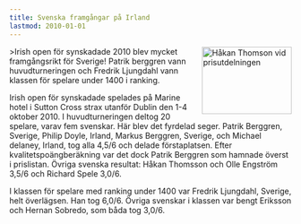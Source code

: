 ```yaml
---
title: Svenska framgångar på Irland
lastmod: 2010-01-01
---
```


\><img alt="Håkan Thomson vid prisutdelningen" src="/userfiles/image/Irland1_liten.jpg" height="120" width="160" align="right" />Irish open för synskadade 2010 blev mycket framgångsrikt för Sverige! Patrik berggren vann huvudturneringen och Fredrik Ljungdahl vann klassen för spelare under 1400 i ranking.

Irish open för synskadade spelades på Marine hotel i Sutton Cross strax utanför Dublin den 1-4 oktober 2010. I huvudturneringen deltog 20 spelare, varav fem svenskar. Här blev det fyrdelad seger. Patrik Berggren, Sverige, Philip Doyle, Irland, Markus Berggren, Sverige, och Michael delaney, Irland, tog alla 4,5/6 och delade förstaplatsen. Efter kvalitetspoängberäkning var det dock Patrik Berggren som hamnade överst i prislistan. Övriga svenska resultat: Håkan Thomsson och Olle Engström 3,5/6 och Richard Spele 3,0/6.

I klassen för spelare med ranking under 1400 var Fredrik Ljungdahl, Sverige, helt överlägsen. Han tog 6,0/6. Övriga svenskar i klassen var bengt Eriksson och Hernan Sobredo, som båda tog 3,0/6.